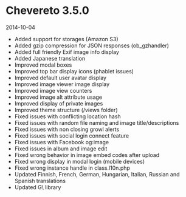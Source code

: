 # Chevereto 3.5.0

2014-10-04

- Added support for storages (Amazon S3)
- Added gzip compression for JSON responses (ob_gzhandler)
- Added full friendly Exif image info display
- Added Japanese translation
- Improved modal boxes
- Improved top bar display icons (phablet issues)
- Improved default user avatar display
- Improved image viewer image display
- Improved image view counters
- Improved image alt attribute usage
- Improved display of private images
- Improved theme structure (/views folder)
- Fixed issues with conflicting location hash
- Fixed issues with random file naming and image title/descriptions
- Fixed issues with non closing growl alerts
- Fixed issues with social login connect feature
- Fixed issues with Facebook og:image
- Fixed issues in album and image edit
- Fixed wrong behavior in image embed codes after upload
- Fixed wrong display in modal login (mobile devices)
- Fixed wrong instance handle in class.l10n.php
- Updated Finnish, French, German, Hungarian, Italian, Russian and Spanish translations
- Updated G\ library
